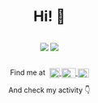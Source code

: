 <h1 align="center">Hi! &#128075;</h1>
<br>

<div align="center">
  <picture height="180em">
    <source 
      srcset="https://github-readme-stats.vercel.app/api?username=RGarrido03&show_icons=true&include_all_commits=true&count_private=true&theme=dark"
      media="(prefers-color-scheme: dark)"
    />
    <source
      srcset="https://github-readme-stats.vercel.app/api?username=RGarrido03&show_icons=true&include_all_commits=true&count_private=true"
      media="(prefers-color-scheme: light), (prefers-color-scheme: no-preference)"
    />
    <img src="https://github-readme-stats.vercel.app/api?username=RGarrido03&show_icons=true&include_all_commits=true&count_private=true" />
  </picture>

  <picture height="180em">
    <source 
      srcset="https://github-readme-stats.vercel.app/api/top-langs/?username=RGarrido03&layout=compact&langs_count=8&theme=dark"
      media="(prefers-color-scheme: dark)"
    />
    <source
      srcset="https://github-readme-stats.vercel.app/api/top-langs/?username=RGarrido03&layout=compact&langs_count=8"
      media="(prefers-color-scheme: light), (prefers-color-scheme: no-preference)"
    />
    <img src="https://github-readme-stats.vercel.app/api/top-langs/?username=RGarrido03&layout=compact&langs_count=8" />
  </picture>
</div>
  
<div align="center">
  <br>
  
  Find me at&nbsp;
  <a href="https://www.instagram.com/rubentgarrido">
    <img align="center" alt="Instagram" height="20" width="20" src="https://upload.wikimedia.org/wikipedia/commons/9/95/Instagram_logo_2022.svg">
  </a>
  <a href="https://www.twitter.com/rubentgarrido03">
    <img align="center" alt="Twitter" height="20" width="28" src="https://upload.wikimedia.org/wikipedia/commons/4/4f/Twitter-logo.svg">
  </a>
  <a href="https://www.discord.com/users/607925437456187392">
    <img align="center" alt="Discord" height="18" width="22" src="https://assets-global.website-files.com/6257adef93867e50d84d30e2/636e0a69f118df70ad7828d4_icon_clyde_blurple_RGB.svg">
  </a>
  
  And check my activity &#128071;
</div>
